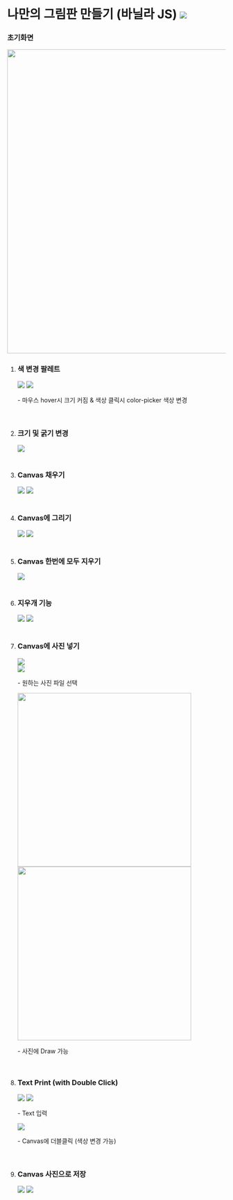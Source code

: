 # 나만의 그림판 만들기 (바닐라 JS) <img src="https://img.shields.io/badge/JavaScript-F7DF1E?style=flat-square&logo=JavaScript&logoColor=white"/>

<h3>초기화면</h3>
<img src="https://user-images.githubusercontent.com/71006256/199896521-1b6ff83c-58c9-484c-8121-c2a5a75ab3cb.png" width=700 hieght=450/>
<br />
<ol>
  <li>
    <h3>색 변경 팔레트</h3>
    <img src="https://user-images.githubusercontent.com/71006256/199891593-d0cc205f-39d4-4690-8912-96660375b12a.png"/>
    <img src="https://user-images.githubusercontent.com/71006256/199891808-cc2d52ab-9af5-49d3-9bdc-ddb2c6aac9a7.png"/>
    <p>
      - 마우스 hover시 크기 커짐 & 색상 클릭시 color-picker 색상 변경
    </p>
  </li>
  <br />
  <li>
    <h3>크기 및 굵기 변경</h3>
    <img src="https://user-images.githubusercontent.com/71006256/199892383-759338bc-c57a-4744-9c12-0516228a24ae.png"/>
  </li>
  <br />
  <li>
    <h3>Canvas 채우기</h3>
    <img src="https://user-images.githubusercontent.com/71006256/199892673-f3ee111b-5e32-4afc-abc6-eedc0de6175e.png"/>
    <img src="https://user-images.githubusercontent.com/71006256/199893184-aab640d6-2625-4f3d-8896-093b20dfcc91.png"/>
    
  </li>
  <br />
  <li>
    <h3>Canvas에 그리기</h3>
    <img src="https://user-images.githubusercontent.com/71006256/199893023-238a0ab7-9e00-48bc-b696-c0968fe1302f.png"/>
    <img src="https://user-images.githubusercontent.com/71006256/199893489-adfa469b-1049-437e-bbba-e46fae6053be.png"/>
    
  </li>
  <br />
  <li>
    <h3>Canvas 한번에 모두 지우기</h3>
    <img src="https://user-images.githubusercontent.com/71006256/199893637-30da33b0-95ed-4b33-86c1-31b204b24fe8.png"/>
  </li>
  <br />
  <li>
    <h3>지우개 기능</h3>
    <img src="https://user-images.githubusercontent.com/71006256/199893820-2ffee38e-4d55-498a-8528-a019c216501f.png"/>
    <img src="https://user-images.githubusercontent.com/71006256/199894087-a1645088-0d65-41f5-927a-1839eb55794e.png"/>
  </li>
  <br />
  <li>
    <h3>Canvas에 사진 넣기</h3>
    <img src="https://user-images.githubusercontent.com/71006256/199894234-5c89a8ed-5334-4079-8637-57c6870c64d0.png"/>
    <br/>
    <img src="https://user-images.githubusercontent.com/71006256/199894770-f55b2d06-1ad8-4bca-8c98-c89334d248b0.png"/>
    <p>- 원하는 사진 파일 선택</p>
    <img src="https://user-images.githubusercontent.com/71006256/199894872-8385e372-667b-49ff-a90f-1711ba7c934d.png" width=400 hieght=260/>
    <img src="https://user-images.githubusercontent.com/71006256/199894998-acf5a70e-2c98-4dc9-9615-d2facdb4481e.png" width=400 hieght=260/>
    <p>- 사진에 Draw 가능</p>
  </li>
  <br />
  <li>
    <h3>Text Print (with Double Click)</h3>
    <img src="https://user-images.githubusercontent.com/71006256/199895726-54387cd0-b1e1-4beb-9c5c-39d7d902dd10.png"/>
    <img src="https://user-images.githubusercontent.com/71006256/199895802-d6cb2e74-30c8-4458-a6f2-1745509eb332.png"/>
    <p>- Text 입력</p>
    <img src="https://user-images.githubusercontent.com/71006256/199895854-5e40edfb-add0-4d10-bae0-3bd8359fa180.png"/>
    <p>- Canvas에 더블클릭 (색상 변경 가능)</p>

  </li>
  <br />
  <li>
    <h3>Canvas 사진으로 저장</h3>
    <img src="https://user-images.githubusercontent.com/71006256/199896095-755b9066-5dbd-43c1-9576-69325ac5a26b.png"/>
    <img src="https://user-images.githubusercontent.com/71006256/199896124-78e14c5f-2745-47b4-8231-8d2b436980f2.png"/>
  </li>
</ol>
